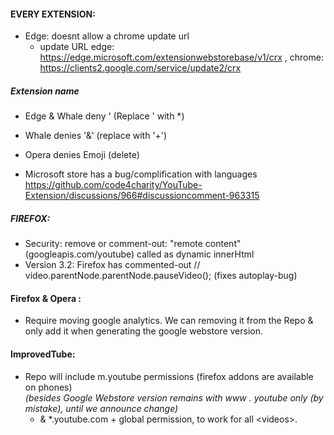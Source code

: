 #### EVERY EXTENSION: 
- Edge: doesnt allow a chrome update url 
  - update URL  edge:  https://edge.microsoft.com/extensionwebstorebase/v1/crx ,  chrome: https://clients2.google.com/service/update2/crx 

##### Extension name

  - Edge & Whale deny '  (Replace ' with *) 
  - Whale denies '&' (replace with '+')  
  - Opera denies Emoji (delete)

- Microsoft store has a bug/complification with languages https://github.com/code4charity/YouTube-Extension/discussions/966#discussioncomment-963315

##### FIREFOX: 

- Security: remove or comment-out:  "remote content" (googleapis.com/youtube) called as dynamic innerHtml
- Version 3.2: Firefox has commented-out  // video.parentNode.parentNode.pauseVideo();  (fixes autoplay-bug)

#### Firefox & Opera :   

- Require moving google analytics. We can removing it from the Repo & only add it when generating the google webstore version.

#### ImprovedTube:
- Repo will include m.youtube permissions (firefox addons are available on phones) <br>    _(besides Google Webstore version remains with www . youtube only (by mistake), until we announce change)_
  - & *.youtube.com  + global permission, to work for all \<videos\>. 
     


